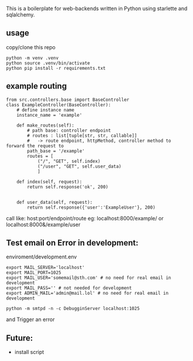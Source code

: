This is a boilerplate for web-backends written in Python using starlette and sqlalchemy.

## usage

copy/clone this repo

```
python -m venv .venv
python source .venv/bin/activate
python pip install -r requirements.txt
```

## example routing
```
from src.controllers.base import BaseController
class ExampleController(BaseController):
    # define instance name
    instance_name = 'example'

    def make_routes(self):
        # path base: controller endpoint
        # routes : list[tuple[str, str, callable]]
        #   -> route endpoint, httpMethod, controller method to forward the request to
        path_base = '/example'
        routes = [
            ("/", "GET", self.index)
            ("/user", "GET", self.user_data)
            ]

    def index(self, request):
        return self.response('ok', 200)


    def user_data(self, request):
        return self.response({'user':'ExampleUser'}, 200)

```
call like: host:port/endpoint/route
eg: localhost:8000/example/ or localhost:8000&/example/user


## Test email on Error in development:
enviroment/development.env
```
export MAIL_SERVER='localhost'
export MAIL_PORT=1025
export MAIL_USER='somemail@sth.com' # no need for real email in development
export MAIL_PASS='' # not needed for development
export ADMIN_MAIL='admin@mail.lol' # no need for real email in development
```

```
python -m smtpd -n -c DebugginServer localhost:1025
```

and Trigger an error

## Future:
- install script

